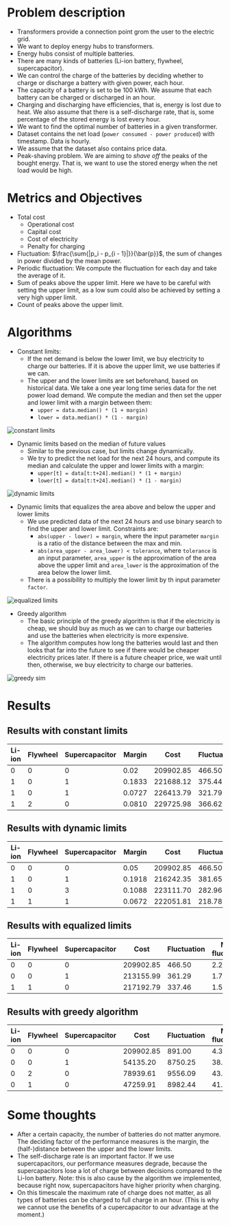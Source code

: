 # Problem description
* Transformers provide a connection point grom the user to the electric grid.
* We want to deploy energy hubs to transformers.
* Energy hubs consist of multiple batteries.
* There are many kinds of batteries (Li-ion battery, flywheel, supercapacitor).
* We can control the charge of the batteries by deciding whether to charge or discharge a battery with given power, each hour.
* The capacity of a battery is set to be 100 kWh. We assume that each battery can be charged or discharged in an hour.
* Charging and discharging have efficiencies, that is, energy is lost due to heat. We also assume that there is a self-discharge rate, that is, some percentage of the stored energy is lost every hour.
* We want to find the optimal number of batteries in a given transformer.
* Dataset contains the net load (`power consumed - power produced`) with timestamp. Data is hourly.
* We assume that the dataset also contains price data.
* Peak-shaving problem. We are aiming to _shave off_ the peaks of the bought energy. That is, we want to use the stored energy when the net load would be high.

# Metrics and Objectives
* Total cost
  * Operational cost
  * Capital cost
  * Cost of electricity
  * Penalty for charging
* Fluctuation: $\frac{\sum{|p_i - p_{i - 1}|}}{\bar{p}}$, the sum of changes in power divided by the mean power.
* Periodic fluctuation: We compute the fluctuation for each day and take the average of it.
* Sum of peaks above the upper limit. Here we have to be careful with setting the upper limit, as a low sum could also be achieved by setting a very high upper limit.
* Count of peaks above the upper limit.

# Algorithms
* Constant limits:
  * If the net demand is below the lower limit, we buy electricity to charge our batteries. If it is above the upper limit, we use batteries if we can.
  * The upper and the lower limits are set beforehand, based on historical data. We take a one year long time series data for the net power load demand. We compute the median and then set the upper and lower limit with a margin between them:
    * `upper = data.median() * (1 + margin)`
    * `lower = data.median() * (1 - margin)`

![constant limits](figures/ConstLimPeakShaveSim.png)

* Dynamic limits based on the median of future values
  * Similar to the previous case, but limits change dynamically.
  * We try to predict the net load for the next 24 hours, and compute its median and calculate the upper and lower limits with a margin:
    * `upper[t] = data[t:t+24].median() * (1 + margin)`
    * `lower[t] = data[t:t+24].median() * (1 - margin)`

![dynamic limits](figures/DynamicLimPeakShaveSim.png)

* Dynamic limits that equalizes the area above and below the upper and lower limits
  * We use predicted data of the next 24 hours and use binary search to find the upper and lower limit. Constraints are:
    * `abs(upper - lower) = margin`, where the input parameter `margin` is a ratio of the distance between the max and min.
    * `abs(area_upper - area_lower) < tolerance`, where `tolerance` is an input parameter, `area_upper` is the approximation of the area above the upper limit and `area_lower` is the approximation of the area below the lower limit.
  * There is a possibility to multiply the lower limit by th input parameter `factor`. 
  
![equalized limits](figures/EqualizedLimPeakShaveSim.png)

* Greedy algorithm
  * The basic principle of the greedy algorithm is that if the electricity is cheap, we should buy as much as we can to charge our batteries and use the batteries when electricity is more expensive.
  * The algorithm computes how long the batteries would last and then looks that far into the future to see if there would be cheaper electricity prices later. If there is a future cheaper price, we wait until then, otherwise, we buy electricity to charge our batteries.

![greedy sim](figures/GreedySim.png)

# Results

## Results with constant limits

| Li-ion | Flywheel | Supercapacitor | Margin |    Cost   | Fluctuation | Mean fluctuation | Peak sum | Peak count |
|--------|----------|----------------|--------|-----------|-------------|------------------|----------|------------|
|   0    |     0    |        0       | 0.02   | 209902.85 |   466.50    |       2.22       |  3979.86 |    205     |
|   1    |     0    |        1       | 0.1833 | 221688.12 |   375.44    |       1.72       |  1879.41 |    118     |
|   1    |     0    |        1       | 0.0727 | 226413.79 |   321.79    |       1.49       |  2650.39 |    122     |
|   1    |     2    |        0       | 0.0810 | 229725.98 |   366.62    |       1.75       |  2447.16 |    112     |

## Results with dynamic limits

| Li-ion | Flywheel | Supercapacitor | Margin |    Cost   | Fluctuation | Mean fluctuation | Peak sum | Peak count |
|--------|----------|----------------|--------|-----------|-------------|------------------|----------|------------|
|   0    |     0    |        0       | 0.05   | 209902.85 |   466.50    |       2.22       | 3462.94  |    234     |
|   1    |     0    |        1       | 0.1918 | 216242.35 |   381.65    |       1.78       |  825.56  |    114     |
|   1    |     0    |        3       | 0.1088 | 223111.70 |   282.96    |       1.31       | 1281.14  |    131     |
|   1    |     1    |        1       | 0.0672 | 222051.81 |   218.78    |       1.02       | 1529.34  |    133     |

## Results with equalized limits

| Li-ion | Flywheel | Supercapacitor |    Cost   | Fluctuation | Mean fluctuation | Peak sum | Peak count |
|--------|----------|----------------|-----------|-------------|------------------|----------|------------|
|   0    |     0    |        0       | 209902.85 |    466.50   |       2.22       |  1820.35 |    227     |
|   0    |     0    |        1       | 213155.99 |    361.29   |       1.70       |   956.76 |    168     |
|   1    |     1    |        0       | 217192.79 |    337.46   |       1.59       |   299.18 |     69     |

## Results with greedy algorithm

| Li-ion | Flywheel | Supercapacitor |    Cost   | Fluctuation | Mean fluctuation |
|--------|----------|----------------|-----------|-------------|------------------|
|   0    |     0    |        0       | 209902.85 |    891.00   |       4.36       |
|   0    |     0    |        1       |  54135.20 |   8750.25   |      38.99       |
|   0    |     2    |        0       |  78939.61 |   9556.09   |      43.92       |
|   0    |     1    |        0       |  47259.91 |   8982.44   |      41.38       |

# Some thoughts

* After a certain capacity, the number of batteries do not matter anymore. The deciding factor of the performance measures is the margin, the (half-)distance between the upper and the lower limits.
* The self-discharge rate is an important factor. If we use supercapacitors, our performance measures degrade, because the supercapacitors lose a lot of charge between decisions compared to the Li-Ion battery. Note: this is also cause by the algorithm we implemented, because right now, supercapacitors have higher priority when charging.
* On this timescale the maximum rate of charge does not matter, as all types of batteries can be charged to full charge in an hour. (This is why we cannot use the benefits of a cupercapacitor to our advantage at the moment.)